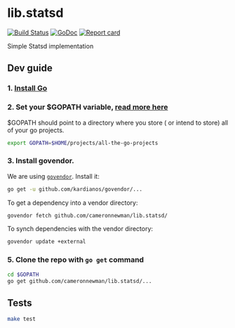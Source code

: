 # lib.statsd
[![Build Status](https://travis-ci.org/cameronnewman/lib.statsd.svg?branch=master)](https://travis-ci.org/cameronnewman/lib.statsd) [![GoDoc](https://godoc.org/github.com/cameronnewman/lib.statsd?status.svg)](http://godoc.org/github.com/cameronnewman/lib.statsd) [![Report card](https://goreportcard.com/badge/github.com/cameronnewman/lib.statsd)](https://goreportcard.com/report/github.com/cameronnewman/lib.statsd)


Simple Statsd implementation

## Dev guide

### 1. [Install Go](https://golang.org/doc/install)

### 2. Set your $GOPATH variable, [read more here](https://github.com/golang/go/wiki/SettingGOPATH)

$GOPATH should point to a directory where you store ( or intend to store) all of your go projects.

```sh
export GOPATH=$HOME/projects/all-the-go-projects
```

### 3. Install govendor.

We are using [`govendor`](https://github.com/kardianos/govendor). Install it:

```sh
go get -u github.com/kardianos/govendor/...
```

To get a dependency into a vendor directory:

```sh
govendor fetch github.com/cameronnewman/lib.statsd/
```

To synch dependencies with the vendor directory:

```sh
govendor update +external
```

### 5. Clone the repo with `go get` command

```sh
cd $GOPATH
go get github.com/cameronnewman/lib.statsd/...
```

## Tests

```sh
make test
```
